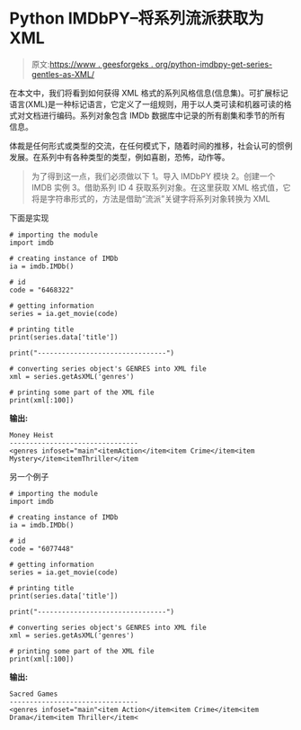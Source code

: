 # Python IMDbPY–将系列流派获取为 XML

> 原文:[https://www . geesforgeks . org/python-imdbpy-get-series-gentles-as-XML/](https://www.geeksforgeeks.org/python-imdbpy-getting-series-genres-as-xml/)

在本文中，我们将看到如何获得 XML 格式的系列风格信息(信息集)。可扩展标记语言(XML)是一种标记语言，它定义了一组规则，用于以人类可读和机器可读的格式对文档进行编码。系列对象包含 IMDb 数据库中记录的所有剧集和季节的所有信息。

体裁是任何形式或类型的交流，在任何模式下，随着时间的推移，社会认可的惯例发展。在系列中有各种类型的类型，例如喜剧，恐怖，动作等。

> 为了得到这一点，我们必须做以下
> 1。导入 IMDbPY 模块
> 2。创建一个 IMDB 实例
> 3。借助系列 ID
> 4 获取系列对象。在这里获取 XML 格式值，它将是字符串形式的，方法是借助“流派”关键字将系列对象转换为 XML

下面是实现

```
# importing the module
import imdb

# creating instance of IMDb
ia = imdb.IMDb()

# id 
code = "6468322"

# getting information 
series = ia.get_movie(code) 

# printing title 
print(series.data['title']) 

print("--------------------------------")

# converting series object's GENRES into XML file
xml = series.getAsXML('genres')

# printing some part of the XML file
print(xml[:100])
```

**输出:**

```
Money Heist
--------------------------------
<genres infoset="main"<itemAction</item<item Crime</item<item Mystery</item<itemThriller</item
```

另一个例子

```
# importing the module
import imdb

# creating instance of IMDb
ia = imdb.IMDb()

# id 
code = "6077448"

# getting information 
series = ia.get_movie(code) 

# printing title 
print(series.data['title']) 

print("--------------------------------")

# converting series object's GENRES into XML file
xml = series.getAsXML('genres')

# printing some part of the XML file
print(xml[:100])
```

**输出:**

```
Sacred Games
--------------------------------
<genres infoset="main"<item Action</item<item Crime</item<item Drama</item<item Thriller</item<
```